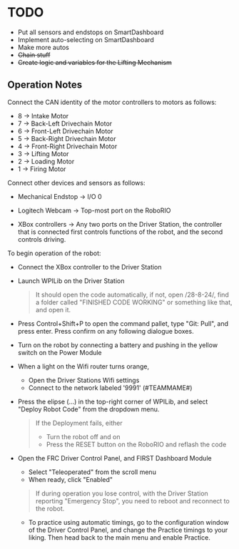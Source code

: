 # TODO
* Put all sensors and endstops on SmartDashboard
* Implement auto-selecting on SmartDashboard
* Make more autos
* ~~Chain stuff~~
* ~~Create logic and variables for the Lifting Mechanism~~

## Operation Notes
Connect the CAN identity of the motor controllers to motors as follows:
* 8 -> Intake Motor
* 7 -> Back-Left Drivechain Motor
* 6 -> Front-Left Drivechain Motor
* 5 -> Back-Right Drivechain Motor
* 4 -> Front-Right Drivechain Motor
* 3 -> Lifting Motor
* 2 -> Loading Motor
* 1 -> Firing Motor

Connect other devices and sensors as follows:
* Mechanical Endstop -> I/O 0
* Logitech Webcam -> Top-most port on the RoboRIO

* XBox controllers -> Any two ports on the Driver Station, the controller that is connected first controls functions of the robot, and the second controls driving.


To begin operation of the robot:
- Connect the XBox controller to the Driver Station
- Launch WPILib on the Driver Station 
  > It should open the code automatically, if not, open /28-8-24/, find a folder called "FINISHED CODE WORKING" or something like that, and open it.
- Press Control+Shift+P to open the command pallet, type "Git: Pull", and press enter. Press confirm on any following dialogue boxes.

- Turn on the robot by connecting a battery and pushing in the yellow switch on the Power Module
- When a light on the Wifi router turns orange,
  - Open the Driver Stations Wifi settings
  - Connect to the network labeled '9991' (#TEAMMAME#)
    
- Press the elipse (...) in the top-right corner of WPILib, and select "Deploy Robot Code" from the dropdown menu.
  > If the Deployment fails, either
  > - Turn the robot off and on
  > - Press the RESET button on the RoboRIO and reflash the code

- Open the FRC Driver Control Panel, and FIRST Dashboard Module
  - Select "Teleoperated" from the scroll menu
  - When ready, click "Enabled"
  > If during operation you lose control, with the Driver Station reporting "Emergency Stop", you need to reboot and reconnect to the robot.

  - To practice using automatic timings, go to the configuration window of the Driver Control Panel, and change the Practice timings to your liking. Then head back to the main menu and enable Practice.
